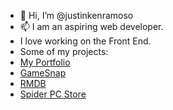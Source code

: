 - 👋 Hi, I’m @justinkenramoso
- 📫 I am an aspiring web developer.
- I love working on the Front End.
- Some of my projects: 
- [My Portfolio](https://justin-portfolio.vercel.app/)
- [GameSnap](https://game-snap.vercel.app/)
- [RMDB](https://rm-db.vercel.app/)
- [Spider PC Store](https://spider-pc-store.vercel.app/products/all)
